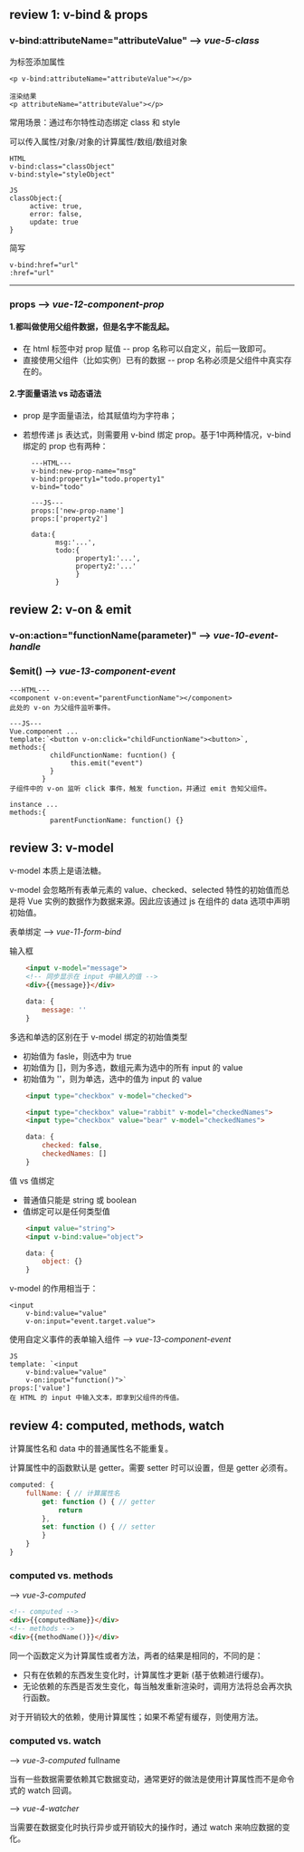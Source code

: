 ## review 1: v-bind & props

### v-bind:attributeName="attributeValue" --> *vue-5-class*

为标签添加属性

    <p v-bind:attributeName="attributeValue"></p>
    
    渲染结果
    <p attributeName="attributeValue"></p>

常用场景：通过布尔特性动态绑定 class 和 style 

可以传入属性/对象/对象的计算属性/数组/数组对象

    HTML
    v-bind:class="classObject"
    v-bind:style="styleObject"
    
    JS
    classObject:{
         active: true,
         error: false,
         update: true
    }
    
简写

    v-bind:href="url"
    :href="url"

***

### props --> *vue-12-component-prop*

#### 1.都叫做使用父组件数据，但是名字不能乱起。

* 在 html 标签中对 prop 赋值 -- prop 名称可以自定义，前后一致即可。
* 直接使用父组件（比如实例）已有的数据 -- prop 名称必须是父组件中真实存在的。

#### 2.字面量语法 vs 动态语法

* prop 是字面量语法，给其赋值均为字符串；
* 若想传递 js 表达式，则需要用 v-bind 绑定 prop。基于1中两种情况，v-bind 绑定的 prop 也有两种：


        ---HTML---
        v-bind:new-prop-name="msg"
        v-bind:property1="todo.property1"
        v-bind="todo"
        
        ---JS---
        props:['new-prop-name']
        props:['property2']
        
        data:{
              msg:'...',
              todo:{
                   property1:'...',
                   property2:'...'
                   }
              }
              

## review 2: v-on & emit

### v-on:action="functionName(parameter)" --> *vue-10-event-handle*

### $emit() --> *vue-13-component-event*

    ---HTML---
    <component v-on:event="parentFunctionName"></component>
    此处的 v-on 为父组件监听事件。
    
    ---JS---
    Vue.component ...
    template:`<button v-on:click="childFunctionName"><button>`,
    methods:{
              childFunctionName: fucntion() {
                   this.emit("event")
              }
            }
    子组件中的 v-on 监听 click 事件，触发 function，并通过 emit 告知父组件。

    instance ...
    methods:{
              parentFunctionName: function() {}    
              

## review 3: v-model

v-model 本质上是语法糖。

v-model 会忽略所有表单元素的 value、checked、selected 特性的初始值而总是将 Vue 实例的数据作为数据来源。因此应该通过 js 在组件的 data 选项中声明初始值。

表单绑定 --> *vue-11-form-bind*

输入框
    
```HTML
    <input v-model="message">
    <!-- 同步显示在 input 中输入的值 -->
    <div>{{message}}</div>
``` 
```js
    data: {
        message: ''
    }
```

多选和单选的区别在于 v-model 绑定的初始值类型
- 初始值为 fasle，则选中为 true
- 初始值为 []，则为多选，数组元素为选中的所有 input 的 value
- 初始值为 ''，则为单选，选中的值为 input 的 value

```HTML
    <input type="checkbox" v-model="checked">

    <input type="checkbox" value="rabbit" v-model="checkedNames">
    <input type="checkbox" value="bear" v-model="checkedNames">
```
```js
    data: {
        checked: false,
        checkedNames: []
    }
```

值 vs 值绑定
- 普通值只能是 string 或 boolean
- 值绑定可以是任何类型值

```HTML
    <input value="string">
    <input v-bind:value="object">
```
```js
    data: {
        object: {}
    }
```

v-model 的作用相当于：

    <input
        v-bind:value="value"
        v-on:input="event.target.value">

使用自定义事件的表单输入组件 --> *vue-13-component-event*

    JS
    template: `<input
        v-bind:value="value"
        v-on:input="function()">`
    props:['value']
    在 HTML 的 input 中输入文本，即拿到父组件的传值。


## review 4: computed, methods, watch

计算属性名和 data 中的普通属性名不能重复。

计算属性中的函数默认是 getter。需要 setter 时可以设置，但是 getter 必须有。

```js
computed: {
    fullName: { // 计算属性名
        get: function () { // getter
            return
        },
        set: function () { // setter
        }
    }
}
```

### computed vs. methods

--> _vue-3-computed_

```html
<!-- computed -->
<div>{{computedName}}</div>
<!-- methods -->
<div>{{methodName()}}</div>
```

同一个函数定义为计算属性或者方法，两者的结果是相同的，不同的是：

- 只有在依赖的东西发生变化时，计算属性才更新 (基于依赖进行缓存)。
- 无论依赖的东西是否发生变化，每当触发重新渲染时，调用方法将总会再次执行函数。

对于开销较大的依赖，使用计算属性；如果不希望有缓存，则使用方法。

### computed vs. watch

--> _vue-3-computed_ fullname

当有一些数据需要依赖其它数据变动，通常更好的做法是使用计算属性而不是命令式的 watch 回调。

--> _vue-4-watcher_

当需要在数据变化时执行异步或开销较大的操作时，通过 watch 来响应数据的变化。